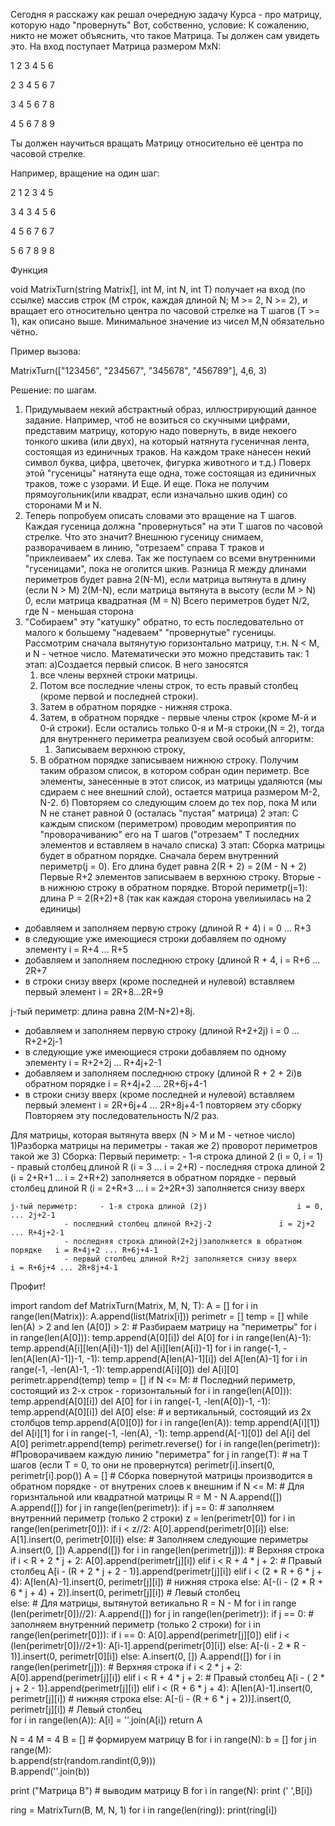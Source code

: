 Сегодня я расскажу как решал очередную задачу Курса - про матрицу, которую надо "провернуть"
Вот, собственно, условие:
К сожалению, никто не может объяснить, что такое Матрица.
Ты должен сам увидеть это.
На вход поступает Матрица размером MxN:

1 2 3 4 5 6 

2 3 4 5 6 7 

3 4 5 6 7 8 

4 5 6 7 8 9 

Ты должен научиться вращать Матрицу относительно её центра по часовой стрелке.

Например, вращение на один шаг:

2 1 2 3 4 5  

3 4 3 4 5 6 

4 5 6 7 6 7 

5 6 7 8 9 8 

Функция

void MatrixTurn(string Matrix[], int M, int N, int T)
получает на вход (по ссылке) массив строк (M строк, каждая длиной N; M >= 2, N >= 2), 
и вращает его относительно центра по часовой стрелке на T шагов (T >= 1), как описано выше.
Минимальное значение из чисел M,N обязательно чётно.

Пример вызова:

MatrixTurn(["123456", "234567", "345678", "456789"], 4,6, 3)

Решение: по шагам.
1) Придумываем некий абстрактный образ, иллюстрирующий данное задание. Например, чтоб не возиться
 со скучными цифрами, представим матрицу, которую надо повернуть, в виде некоего тонкого шкива (или двух), 
 на который  натянута гусеничная лента, состоящая из единичных траков. На каждом траке нанесен некий символ 
 буква, цифра, цветочек, фигурка животного и т.д.)
 Поверх этой "гусеницы" натянута еще одна, тоже состоящая из единичных траков, тоже с узорами. 
 И Еще. И еще. Пока не получим прямоугольник(или квадрат, если изначально шкив один) со сторонами М и N. 
2) Теперь попробуем описать словами это вращение на Т шагов. Каждая гусеница должна "провернуться" на эти Т шагов
 по часовой стрелке.
 Что это значит? Внешнюю гусеницу снимаем, разворачиваем в линию, "отрезаем" справа Т траков и "приклеиваем" их слева.
 Так же поступаем со всеми внутренними "гусеницами", пока не оголится шкив.
 Разница R между длинами периметров будет равна   2(N-M), если матрица вытянута в длину (если N > M) 
   	  					  2(M-N), если матрица вытянута в высоту (если M > N)
						  0, если матрица квадратная (M = N)
 Всего периметров будет N/2, где N - меньшая сторона
3) "Собираем" эту "катушку" обратно, то есть последовательно от малого к большему "надеваем" "провернутые" гусеницы.
Рассмотрим сначала вытянутую горизонтально матрицу, т.н. N < M, и N - четное число.
 Математически это можно представить так:
	1 этап:
а)Создается первый список.  В него заносятся 
   	1. все члены верхней строки матрицы. 
	2. Потом все последние члены строк, то есть правый столбец (кроме  первой и последней строки). 
	3. Затем в обратном порядке - нижняя строка. 
	4. Затем, в обратном порядке - первые члены строк (кроме М-й и 0-й строки). 
Если остались только 0-я и М-я строки,(N = 2), тогда для внутреннего периметра реализуем свой особый алгоритм:
        1.  Записываем верхнюю строку,
	2. В обратном порядке записываем нижнюю строку.
Получим таким образом список, в котором собран один периметр.  Все элементы, занесенные в этот список, 
из матрицы удаляются (мы сдираем с нее внешний слой), остается матрица   размером М-2, N-2.
б) Повторяем со следующим слоем до тех пор, пока М или N не станет равной 0 (осталась "пустая" матрица)
	2 этап:
 С каждым списком (периметром) проводим мероприятия по "проворачиванию" его на Т шагов ("отрезаем" Т последних элементов и вставляем в начало списка)
	3 этап:
Сборка матрицы будет в обратном порядке. 
Сначала берем внутренний периметр(j = 0). Его длина будет равна 2(R + 2) = 2(M - N + 2)
 Первые R+2 элементов записываем в верхнюю строку. Вторые -  в нижнюю строку в обратном порядке.
Второй  периметр(j=1): длина P = 2(R+2)+8 (так как каждая сторона увелиыилась на 2 единицы)
- добавляем и заполняем первую строку (длиной R + 4)				i = 0 ... R+3
- в следующие уже имеющиеся строки добавляем по одному элементу			i = R+4 ... R+5 
- добавляем и заполняем последнюю строку (длиной R + 4, 			i = R+6 ... 2R+7
- в строки снизу вверх (кроме последней и нулевой) вставляем первый элемент	i = 2R+8...2R+9

j-тый периметр: длина равна 2(M-N+2)+8j.					
- добавляем и заполняем первую строку (длиной R+2+2j)				i = 0 ... R+2+2j-1
- в следующие уже имеющиеся строки добавляем по одному элементу			i = R+2+2j ... R+4j+2-1 
- добавляем и заполняем последнюю строку (длиной R + 2 + 2i)в обратном порядке	i = R+4j+2 ... 2R+6j+4-1
- в строки снизу вверх (кроме последней и нулевой) вставляем первый элемент	i = 2R+6j+4 ... 2R+8j+4-1
повторяем эту сборку 
Повторяем эту последовательность N/2 раз.

Для матрицы, которая вытянута вверх (N > M и М - четное число)
1)Разборка матрицы на периметры - такая же
2) проворот периметров такой же
3) Сборка:
	Первый периметр: 	- 1-я строка длиной 2 		(i = 0, i = 1)
				- правый столбец длиной R 	(i = 3 ... i = 2+R)
				- последняя строка длиной 2 	(i = 2+R+1 ... i = 2+R+2) заполняется в обратном порядке
				- первый столбец длиной R 	(i = 2+R+3 ... i = 2+2R+3) заполняется снизу вверх

	j-тый периметр:		- 1-я строка длиной (2j)   					i = 0, ... 2j+2-1
				- последний столбец длиной R+2j-2				i = 2j+2 ... R+4j+2-1
				- последняя строка длиной(2+2j)заполняется в обратном порядке	i = R+4j+2 ... R+6j+4-1
				- первый столбец длиной R+2j заполняется снизу вверх 		i = R+6j+4 ... 2R+8j+4-1

Профит!
 


import random
def  MatrixTurn(Matrix, M, N, T):
    A = []
    for i in range(len(Matrix)):
        A.append(list(Matrix[i]))
    perimetr = []
    temp = []
    while len(A) > 2 and len (A[0]) > 2:       # Разбираем матрицу на "периметры"
        for i in range(len(A[0])):
            temp.append(A[0][i])
        del A[0]
        for i in range(len(A)-1):
            temp.append(A[i][len(A[i])-1])
            del A[i][len(A[i])-1]
        for i in range(-1, -len(A[len(A)-1])-1, -1):
            temp.append(A[len(A)-1][i])
        del A[len(A)-1]
        for i in range(-1, -len(A)-1, -1):
            temp.append(A[i][0])
            del A[i][0]
        perimetr.append(temp)
        temp = []
    if N <= M:                                    # Последний периметр, состоящий из 2-х строк - горизонтальный
        for i in range(len(A[0])):
            temp.append(A[0][i])
        del A[0]
        for i in range(-1, -len(A[0])-1, -1):
            temp.append(A[0][i])
        del A[0]
    else:                                         # и вертикальный, состоящий из 2х столбцов
        temp.append(A[0][0])
        for i in range(len(A)):
            temp.append(A[i][1])
            del A[i][1]
        for i in range(-1, -len(A), -1):
            temp.append(A[-1][0])
            del A[i]
        del A[0]
    perimetr.append(temp)
    perimetr.reverse()
    for i in range(len(perimetr)):            #Проворачиваем каждую линию "периметра"
        for j in range(T):                    # на Т шагов (если Т = 0, то они не провернутся)
            perimetr[i].insert(0, perimetr[i].pop())
    A = []                  # Сборка повернутой матрицы производится в обратном порядке - от внутрених слоев к внешним
    if N <= M:                                                  # Для горизнтальной или квадратной матрицы
        R = M - N
        A.append([]) 
        A.append([])
        for j in range(len(perimetr)):
            if j == 0:                                          # заполняем внутренний периметр (только 2 строки)
                z = len(perimetr[0])
                for i in range(len(perimetr[0])):
                    if i < z//2:
                        A[0].append(perimetr[0][i])
                    else:
                        A[1].insert(0, perimetr[0][i])
            else:                                              # Заполняем следующие периметры
                A.insert(0, [])
                A.append([])
                for i in range(len(perimetr[j])):              # Верхняя строка
                    if i < R + 2 * j + 2:
                        A[0].append(perimetr[j][i])
                    elif i < R + 4 * j + 2:                    # Правый столбец
                        A[i - (R + 2 * j + 2 - 1)].append(perimetr[j][i])
                    elif i < (2 * R + 6 * j + 4):
                        A[len(A)-1].insert(0, perimetr[j][i])  # нижняя строка
                    else:
                        A[-(i - (2 * R + 6 * j + 4) + 2)].insert(0, perimetr[j][i])   # Левый столбец  
    else:                                                       # Для матрицы, вытянутой ветикально
        R = N - M
        for i in range (len(perimetr[0])//2):
            A.append([])
        for j in range(len(perimetr)):
            if j == 0:                                          # заполняем внутренний периметр (только 2 строки)
                for i in range(len(perimetr[0])):
                    if i == 0:
                        A[0].append(perimetr[j][0])
                    elif i < (len(perimetr[0])//2+1):
                        A[i-1].append(perimetr[0][i])
                    else:
                        A[-(i - 2 * R - 1)].insert(0, perimetr[0][i]) 
            else:
                A.insert(0, [])
                A.append([])
                for i in range(len(perimetr[j])):                             # Верхняя строка
                    if i < 2 * j + 2:
                        A[0].append(perimetr[j][i])
                    elif i < R + 4 * j + 2:                                   # Правый столбец
                        A[i - ( 2 * j + 2 - 1)].append(perimetr[j][i])
                    elif i < (R + 6 * j + 4):
                        A[len(A)-1].insert(0, perimetr[j][i])                 # нижняя строка
                    else:
                        A[-(i - (R + 6 * j + 2))].insert(0, perimetr[j][i])   # Левый столбец                  
    for i in range(len(A)):
        A[i] = ''.join(A[i])
    return A

N = 4
M = 4
B = []                             # формируем матрицу B
for i in range(N): 
    b = [] 
    for j in range(M):  
        b.append(str(random.randint(0,9)))  
    B.append(''.join(b))  
    
print ("Матрица B")                   # выводим матрицу B
for i in range(N):
    print (' ',B[i])
    
ring = MatrixTurn(B, M, N, 1)
for i in range(len(ring)):
    print(ring[i])
